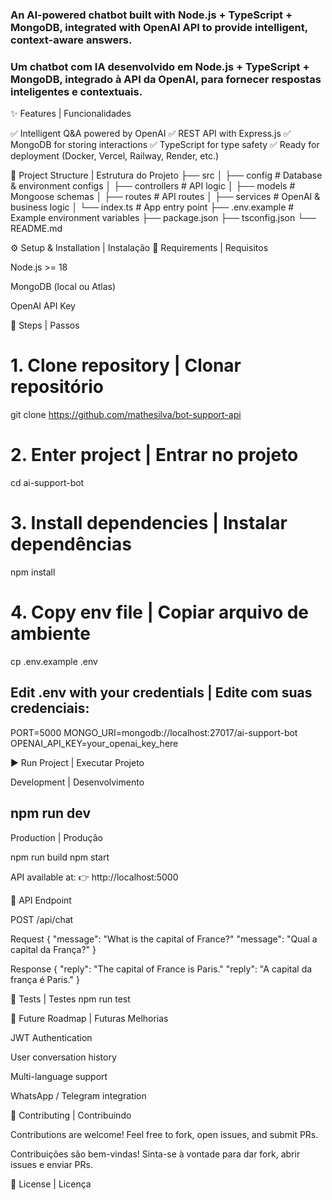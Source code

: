 ### An AI-powered chatbot built with Node.js + TypeScript + MongoDB, integrated with OpenAI API to provide intelligent, context-aware answers.

### Um chatbot com IA desenvolvido em Node.js + TypeScript + MongoDB, integrado à API da OpenAI, para fornecer respostas inteligentes e contextuais.

✨ Features | Funcionalidades

✅ Intelligent Q&A powered by OpenAI
✅ REST API with Express.js
✅ MongoDB for storing interactions
✅ TypeScript for type safety
✅ Ready for deployment (Docker, Vercel, Railway, Render, etc.)

📂 Project Structure | Estrutura do Projeto
├── src
│   ├── config        # Database & environment configs
│   ├── controllers   # API logic
│   ├── models        # Mongoose schemas
│   ├── routes        # API routes
│   ├── services      # OpenAI & business logic
│   └── index.ts      # App entry point
├── .env.example      # Example environment variables
├── package.json
├── tsconfig.json
└── README.md

⚙️ Setup & Installation | Instalação
🔹 Requirements | Requisitos

Node.js >= 18

MongoDB (local ou Atlas)

OpenAI API Key

🔹 Steps | Passos
# 1. Clone repository | Clonar repositório
git clone https://github.com/mathesilva/bot-support-api

# 2. Enter project | Entrar no projeto
cd ai-support-bot

# 3. Install dependencies | Instalar dependências
npm install

# 4. Copy env file | Copiar arquivo de ambiente
cp .env.example .env




## Edit .env with your credentials | Edite com suas credenciais:  ###

PORT=5000
MONGO_URI=mongodb://localhost:27017/ai-support-bot
OPENAI_API_KEY=your_openai_key_here

▶️ Run Project | Executar Projeto

Development | Desenvolvimento

## npm run dev


Production | Produção

npm run build
npm start


API available at:
👉 http://localhost:5000

📡 API Endpoint

POST /api/chat

Request
{
  "message": "What is the capital of France?"
  "message": "Qual a capital da França?"
}

Response
{
  "reply": "The capital of France is Paris."
  "reply": "A capital da frança é Paris."
}

🧪 Tests | Testes
npm run test

🚀 Future Roadmap | Futuras Melhorias

 JWT Authentication

 User conversation history

 Multi-language support

 WhatsApp / Telegram integration

🤝 Contributing | Contribuindo

Contributions are welcome! Feel free to fork, open issues, and submit PRs.

Contribuições são bem-vindas! Sinta-se à vontade para dar fork, abrir issues e enviar PRs.

📄 License | Licença
